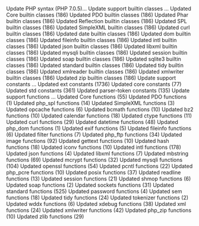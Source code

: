Update PHP syntax (PHP 7.0.5)...
Update support builtin classes ...
  Updated Core builtin classes (186)
  Updated PDO builtin classes (186)
  Updated Phar builtin classes (186)
  Updated Reflection builtin classes (186)
  Updated SPL builtin classes (186)
  Updated SimpleXML builtin classes (186)
  Updated curl builtin classes (186)
  Updated date builtin classes (186)
  Updated dom builtin classes (186)
  Updated fileinfo builtin classes (186)
  Updated intl builtin classes (186)
  Updated json builtin classes (186)
  Updated libxml builtin classes (186)
  Updated mysqli builtin classes (186)
  Updated session builtin classes (186)
  Updated soap builtin classes (186)
  Updated sqlite3 builtin classes (186)
  Updated standard builtin classes (186)
  Updated tidy builtin classes (186)
  Updated xmlreader builtin classes (186)
  Updated xmlwriter builtin classes (186)
  Updated zip builtin classes (186)
Update support constants ...
  Updated ext constants (1736)
  Updated core constants (77)
  Updated std constants (361)
  Updated parser-token constants (135)
Update support functions ...
  Updated Core functions (55)
  Updated PDO functions (1)
  Updated php_spl functions (14)
  Updated SimpleXML functions (3)
  Updated opcache functions (6)
  Updated bcmath functions (10)
  Updated bz2 functions (10)
  Updated calendar functions (18)
  Updated ctype functions (11)
  Updated curl functions (29)
  Updated datetime functions (48)
  Updated php_dom functions (1)
  Updated exif functions (5)
  Updated fileinfo functions (6)
  Updated filter functions (7)
  Updated php_ftp functions (34)
  Updated image functions (92)
  Updated gettext functions (10)
  Updated hash functions (18)
  Updated iconv functions (10)
  Updated intl functions (178)
  Updated json functions (4)
  Updated libxml functions (7)
  Updated mbstring functions (69)
  Updated mcrypt functions (32)
  Updated mysqli functions (104)
  Updated openssl functions (54)
  Updated pcntl functions (22)
  Updated php_pcre functions (10)
  Updated posix functions (37)
  Updated readline functions (13)
  Updated session functions (21)
  Updated shmop functions (6)
  Updated soap functions (2)
  Updated sockets functions (31)
  Updated standard functions (525)
  Updated password functions (4)
  Updated sem functions (18)
  Updated tidy functions (24)
  Updated tokenizer functions (2)
  Updated wddx functions (6)
  Updated xdebug functions (38)
  Updated xml functions (24)
  Updated xmlwriter functions (42)
  Updated php_zip functions (10)
  Updated zlib functions (29)
